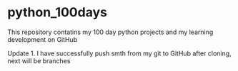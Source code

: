 # python_100days

This repository contatins my 100 day python projects and my learning development on GitHub

Update 1. I have successfully push smth from my git to GitHub after cloning, next will be branches
